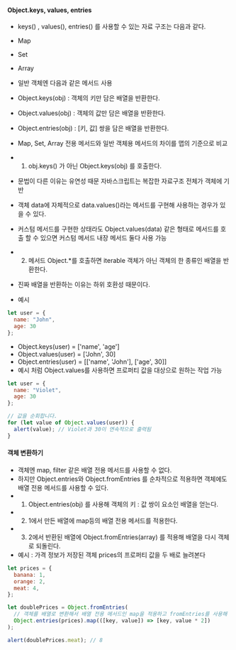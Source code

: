 #### Object.keys, values, entries
  * keys() , values(), entries() 를 사용할 수 있는 자료 구조는 다음과 같다.
  * Map
  * Set
  * Array
  * 일반 객체엔 다음과 같은 메서드 사용
  * Object.keys(obj) : 객체의 키만 담은 배열을 반환한다.
  * Object.values(obj) : 객체의 값만 담은 배열을 반환한다.
  * Object.entries(obj) : [키, 값] 쌍을 담은 배열을 반환한다.
  * Map, Set, Array 전용 메서드와 일반 객체용 메서드의 차이를 맵의 기준으로 비교
  
  * 1. obj.keys() 가 아닌 Object.keys(obj) 를 호출한다.
  * 문법이 다른 이유는 유연성 때문 자바스크립트는 복잡한 자료구조 전체가 객체에 기반 
  * 객체 data에 자체적으로 data.values()라는 메서드를 구현해 사용하는 경우가 있을 수 있다.
  * 커스텀 메서드를 구현한 상태라도 Object.values(data) 같은 형태로 메서드를 호출 할 수 있으면 커스텀 메서드 내장 메서드 둘다 사용 가능
  
  * 2. 메서드 Object.*를 호출하면 iterable 객체가 아닌 객체의 한 종류인 배열을 반환한다.
  * 진짜 배열을 반환하는 이유는 하위 호환성 때문이다.
  * 예시
```js
let user = {
  name: "John",
  age: 30
};
```
  * Object.keys(user) = ['name', 'age']
  * Object.values(user) = ['John', 30]
  * Object.entries(user) = [['name', 'John'], ['age', 30]]
  * 예시 처럼 Object.values를 사용하면 프로퍼티 값을 대상으로 원하는 작업 가능
```js
let user = {
  name: "Violet",
  age: 30
};

// 값을 순회합니다.
for (let value of Object.values(user)) {
  alert(value); // Violet과 30이 연속적으로 출력됨
}
```
#### 객체 변환하기
  * 객체엔 map, filter 같은 배열 전용 메서드를 사용할 수 없다.
  * 하지만 Object.entries와 Object.fromEntries 를 순차적으로 적용하면 객체에도 배열 전용 메서드를 사용할 수 있다.
  * 1. Object.entries(obj) 를 사용해 객체의 키 : 값 쌍이 요소인 배열을 얻는다.
  * 2. 1에서 만든 배열에 map등의 배열 전용 메서드를 적용한다.
  * 3. 2에서 반환된 배열에 Object.fromEntries(array) 를 적용해 배열을 다시 객체로 되돌린다.
  * 예시 : 가격 정보가 저장된 객체 prices의 프로퍼티 값을 두 배로 늘려본다
```js
let prices = {
  banana: 1,
  orange: 2,
  meat: 4,
};

let doublePrices = Object.fromEntries(
  // 객체를 배열로 변환해서 배열 전용 메서드인 map을 적용하고 fromEntries를 사용해 배열을 다시 객체로 되돌립니다.
  Object.entries(prices).map(([key, value]) => [key, value * 2])
);

alert(doublePrices.meat); // 8
```
